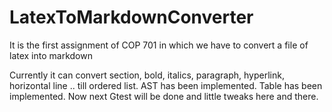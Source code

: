 # LatexToMarkdownConverter
It is the first assignment of COP 701 in which we have to convert a file of latex into markdown

Currently it can convert section, bold, italics, paragraph, hyperlink, horizontal line .. till ordered list.
AST has been implemented.
Table has been implemented.
Now next Gtest will be done and little tweaks here and there.
